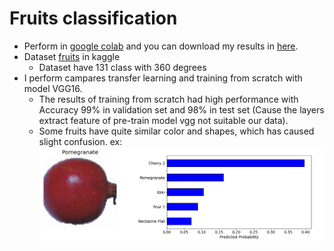 # Fruits classification
* Perform in [google colab](https://colab.research.google.com/drive/1bR4GuIwe8abl4YRvf3uX8VcOw5Ecb4Xu?usp=sharing) and you can download my results in [here](https://drive.google.com/drive/folders/1--ur2dQm4vzfVWxVGwXwKlR0Xb2ZMwxh?usp=sharing).
* Dataset [fruits](https://www.kaggle.com/moltean/fruits) in kaggle 
  - Dataset have 131 class with 360 degrees
* I perform campares transfer learning and training from scratch with model VGG16.
  - The results of training from scratch had high performance with Accuracy 99% in validation set and 98% in test set (Cause the layers extract feature of pre-train model vgg not suitable our data).
  - Some fruits have quite similar color and shapes, which has caused slight confusion. 
  ex: ![results-inference](images/results-1.png)


  

